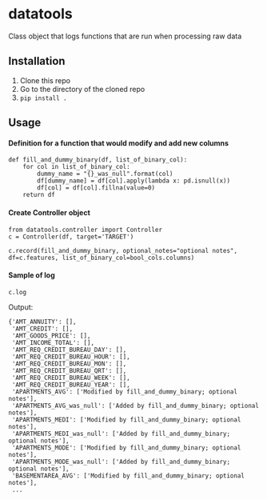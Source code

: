 # datatools
Class object that logs functions that are run when processing raw data

## Installation
1. Clone this repo
2. Go to the directory of the cloned repo
3. `pip install .`

## Usage

#### Definition for a function that would modify and add new columns
```
def fill_and_dummy_binary(df, list_of_binary_col):
    for col in list_of_binary_col:
        dummy_name = "{}_was_null".format(col)
        df[dummy_name] = df[col].apply(lambda x: pd.isnull(x))
        df[col] = df[col].fillna(value=0)
    return df
```

#### Create Controller object
```
from datatools.controller import Controller
c = Controller(df, target='TARGET')

c.record(fill_and_dummy_binary, optional_notes="optional notes", df=c.features, list_of_binary_col=bool_cols.columns)
```

#### Sample of log
```
c.log
```
Output:
```
{'AMT_ANNUITY': [],
 'AMT_CREDIT': [],
 'AMT_GOODS_PRICE': [],
 'AMT_INCOME_TOTAL': [],
 'AMT_REQ_CREDIT_BUREAU_DAY': [],
 'AMT_REQ_CREDIT_BUREAU_HOUR': [],
 'AMT_REQ_CREDIT_BUREAU_MON': [],
 'AMT_REQ_CREDIT_BUREAU_QRT': [],
 'AMT_REQ_CREDIT_BUREAU_WEEK': [],
 'AMT_REQ_CREDIT_BUREAU_YEAR': [],
 'APARTMENTS_AVG': ['Modified by fill_and_dummy_binary; optional notes'],
 'APARTMENTS_AVG_was_null': ['Added by fill_and_dummy_binary; optional notes'],
 'APARTMENTS_MEDI': ['Modified by fill_and_dummy_binary; optional notes'],
 'APARTMENTS_MEDI_was_null': ['Added by fill_and_dummy_binary; optional notes'],
 'APARTMENTS_MODE': ['Modified by fill_and_dummy_binary; optional notes'],
 'APARTMENTS_MODE_was_null': ['Added by fill_and_dummy_binary; optional notes'],
 'BASEMENTAREA_AVG': ['Modified by fill_and_dummy_binary; optional notes'],
 ...
```
